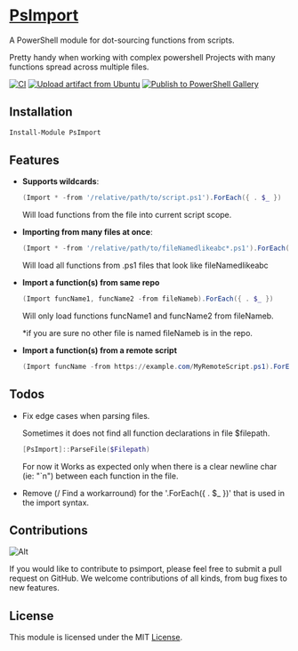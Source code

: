 # [**PsImport**](https://github.com/alainQtec/PsImport)

A PowerShell module for dot-sourcing functions from scripts.

Pretty handy when working with complex powershell Projects with many functions spread across multiple files.

[![CI](https://github.com/alainQtec/PsImport/actions/workflows/CI.yaml/badge.svg)](https://github.com/alainQtec/PsImport/actions/workflows/CI.yaml)
[![Upload artifact from Ubuntu](https://github.com/alainQtec/PsImport/actions/workflows/Upload_Artifact.yaml/badge.svg)](https://github.com/alainQtec/PsImport/actions/workflows/Upload_Artifact.yaml)
[![Publish to PowerShell Gallery](https://github.com/alainQtec/PsImport/actions/workflows/Publish.yaml/badge.svg)](https://github.com/alainQtec/PsImport/actions/workflows/Publish.yaml)

## **Installation**

```PowerShell
Install-Module PsImport
```

## **Features**

* **Supports wildcards**:

    ```PowerShell
    (Import * -from '/relative/path/to/script.ps1').ForEach({ . $_ })
    ```

    Will load functions from the file into current script scope.

* **Importing from many files at once**:

    ```PowerShell
    (Import * -from '/relative/path/to/fileNamedlikeabc*.ps1').ForEach({ . $_ })
    ```

    Will load all functions from .ps1 files that look like fileNamedlikeabc

* **Import a function(s) from same repo**

    ```PowerShell
    (Import funcName1, funcName2 -from fileNameb).ForEach({ . $_ })
    ```

    Will only load functions funcName1 and funcName2 from fileNameb.

    *if you are sure no other file is named fileNameb is in the repo.

* **Import a function(s) from a remote script**

    ```PowerShell
    (Import funcName -from https://example.com/MyRemoteScript.ps1).ForEach({ . $_ })
    ```

## **Todos**

* Fix edge cases when parsing files.

    Sometimes it does not find all function declarations in file $filepath.

    ```PowerShell
    [PsImport]::ParseFile($Filepath)
    ```

    For now it Works as expected only when there is a clear newline char (ie: "`n") between each function in the file.

* Remove (/ Find a workarround) for the '.ForEach({ . $_ })' that is used in the import syntax.

## **Contributions**

![Alt](https://repobeats.axiom.co/api/embed/c7f1a37fb73368e4265faca921b76e3d4448defb.svg "Repobeats analytics image")

If you would like to contribute to psimport, please feel free to submit a pull request on GitHub. We welcome contributions of all kinds, from bug fixes to new features.

## **License**

This module is licensed under the MIT [License](LICENSE).
